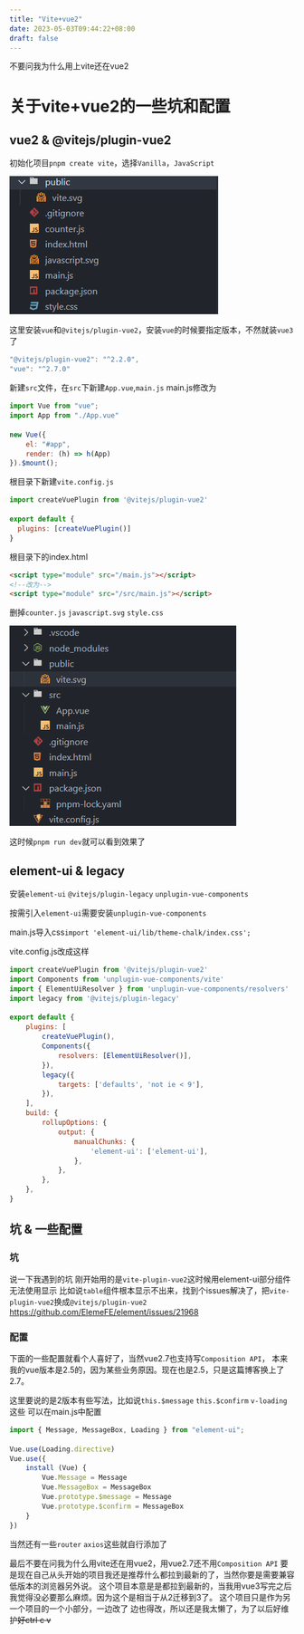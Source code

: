 ```yaml
---
title: "Vite+vue2"
date: 2023-05-03T09:44:22+08:00
draft: false
---
```


不要问我为什么用上vite还在vue2
<!--more-->

# 关于vite+vue2的一些坑和配置

## vue2 & @vitejs/plugin-vue2
初始化项目`pnpm create vite`，选择`Vanilla`，`JavaScript`

![avatar](https://raw.githubusercontent.com/pastSeagull/blog/main/img/vite-vue2.png)

这里安装`vue`和`@vitejs/plugin-vue2`，安装`vue`的时候要指定版本，不然就装`vue3`了

```js
"@vitejs/plugin-vue2": "^2.2.0",
"vue": "^2.7.0"
```

新建`src`文件，在`src`下新建`App.vue`,`main.js`
main.js修改为

```js
import Vue from "vue";
import App from "./App.vue"

new Vue({
    el: "#app",
    render: (h) => h(App)
}).$mount();

```

根目录下新建`vite.config.js`
```js
import createVuePlugin from '@vitejs/plugin-vue2'

export default {
  plugins: [createVuePlugin()]
}
```
根目录下的index.html
```html
<script type="module" src="/main.js"></script>
<!--改为-->
<script type="module" src="/src/main.js"></script>
```
删掉`counter.js` `javascript.svg` `style.css`

![avatar](https://raw.githubusercontent.com/pastSeagull/blog/main/img/vite-vue2-first.png)

这时候`pnpm run dev`就可以看到效果了

## element-ui & legacy
安装`element-ui` `@vitejs/plugin-legacy` `unplugin-vue-components`

按需引入`element-ui`需要安装`unplugin-vue-components`

main.js导入css`import 'element-ui/lib/theme-chalk/index.css';`

vite.config.js改成这样
```js
import createVuePlugin from '@vitejs/plugin-vue2'
import Components from 'unplugin-vue-components/vite'
import { ElementUiResolver } from 'unplugin-vue-components/resolvers'
import legacy from '@vitejs/plugin-legacy'

export default {
    plugins: [
        createVuePlugin(),
        Components({
            resolvers: [ElementUiResolver()],
        }),
        legacy({
            targets: ['defaults', 'not ie < 9'],
        }),
    ],
    build: {
        rollupOptions: {
            output: {
                manualChunks: {
                    'element-ui': ['element-ui'],
                },
            },
        },
    },
}
```

## 坑 & 一些配置

### 坑
说一下我遇到的坑
刚开始用的是`vite-plugin-vue2`这时候用element-ui部分组件无法使用显示
比如说`table`组件根本显示不出来，找到个issues解决了，把`vite-plugin-vue2`换成`@vitejs/plugin-vue2`
https://github.com/ElemeFE/element/issues/21968

### 配置
下面的一些配置就看个人喜好了，当然vue2.7也支持写`Composition API`，
本来我的vue版本是2.5的，因为某些业务原因。现在也是2.5，只是这篇博客换上了2.7。

这里要说的是2版本有些写法，比如说`this.$message` `this.$confirm` `v-loading`这些
可以在main.js中配置
```js
import { Message, MessageBox, Loading } from "element-ui";

Vue.use(Loading.directive)
Vue.use({
    install (Vue) {
        Vue.Message = Message
        Vue.MessageBox = MessageBox
        Vue.prototype.$message = Message
        Vue.prototype.$confirm = MessageBox
    }
})
```
当然还有一些`router` `axios`这些就自行添加了


最后不要在问我为什么用vite还在用vue2，用vue2.7还不用`Composition API`
要是现在自己从头开始的项目我还是推荐什么都拉到最新的了，当然你要是需要兼容低版本的浏览器另外说。
这个项目本意是是都拉到最新的，当我用vue3写完之后我觉得没必要那么麻烦。因为这个是相当于从2迁移到3了。
这个项目只是作为另一个项目的一个小部分，一边改了 边也得改，所以还是我太懒了，为了以后好维护~~好ctrl c v~~

